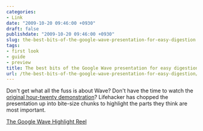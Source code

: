 ```yaml
---
categories:
- Link
date: "2009-10-20 09:46:00 +0930"
draft: false
publishdate: "2009-10-20 09:46:00 +0930"
slug: the-best-bits-of-the-google-wave-presentation-for-easy-digestion
tags:
- first look
- guide
- preview
title: The best bits of the Google Wave presentation for easy digestion.
url: /the-best-bits-of-the-google-wave-presentation-for-easy-digestion/
---
```

Don't get what all the fuss is about Wave? Don't have the time to watch
the [original hour-twenty
demonstration](//the.geekorium.com.au/wave-preview-at-the-google-io-developer-conference/)?
Lifehacker has chopped the presentation up into bite-size chunks to
highlight the parts they think are most important.

[The Google Wave Highlight
Reel](http://lifehacker.com/5285944/the-google-wave-highlight-reel)